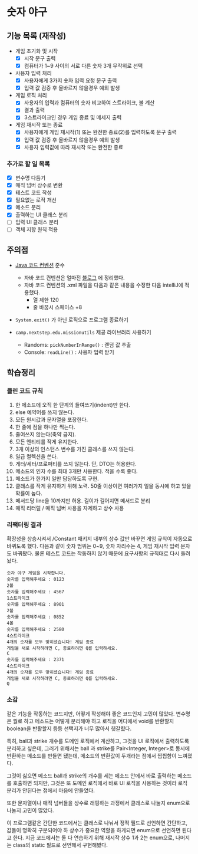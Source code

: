 # 숫자 야구

## 기능 목록 (재작성)

- 게임 초기화 및 시작
    - [X] 시작 문구 출력
    - [X] 컴퓨터가 1~9 사이의 서로 다른 숫자 3개 무작위로 선택
- 사용자 입력 처리
    - [X] 사용자에게 3가지 숫자 입력 요청 문구 출력
    - [X] 입력 값 검증 후 올바르지 않을경우 예외 발생
- 게임 로직 처리
    - [x] 사용자의 입력과 컴퓨터의 숫자 비교하여 스트라이크, 볼 계산
    - [x] 결과 출력
    - [x] 3스트라이크인 경우 게임 종료 및 메세지 출력
- 게임 재시작 또는 종료
    - [x] 사용자에게 게임 재시작(1) 또는 완전한 종료(2)를 입력하도록 문구 출력
    - [x] 입력 값 검증 후 올바르지 않을경우 예외 발생
    - [x] 사용자 입력값에 따라 재시작 또는 완전한 종료

### 추가로 할 일 목록

- [x] 변수명 다듬기
- [x] 매직 넘버 상수로 변환
- [x] 테스트 코드 작성
- [x] 필요없는 로직 개선
- [x] 메소드 분리
- [x] 출력하는 UI 클래스 분리
- [ ] 입력 UI 클래스 분리
- [ ] 객체 지향 원칙 적용

## 주의점

- [Java 코드 컨벤션](https://github.com/woowacourse/woowacourse-docs/tree/master/styleguide/java) 준수
    - 자바 코드 컨벤션은
      얼마전 [블로그](https://velog.io/@dgh06175/Java-%EA%B5%AC%EA%B8%80-JAVA-%EC%8A%A4%ED%83%80%EC%9D%BC-%EA%B0%80%EC%9D%B4%EB%93%9C-%EC%9A%94%EC%95%BD)
      에 정리했다.
    - 자바 코드 컨벤션의 .xml 파일을 다음과 같은 내용을 수정한 다음 intelliJ에 적용했다.
        - 열 제한 120
        - 줄 바꿈시 스페이스 +8

- `System.exit()` 가 아닌 로직으로 프로그램 종료하기
- `camp.nextstep.edu.missionutils` 제공 라이브러리 사용하기
    - Randoms: `pickNumberInRange()` : 랜덤 값 추출
    - Console: `readLine()` : 사용자 입력 받기

## 학습정리

### 클린 코드 규칙

1. 한 메소드에 오직 한 단계의 들여쓰기(indent)만 한다.
2. else 예약어를 쓰지 않는다.
3. 모든 원시값과 문자열을 포장한다.
4. 한 줄에 점을 하나만 찍는다.
5. 줄여쓰지 않는다(축약 금지).
6. 모든 엔티티를 작게 유지한다.
7. 3개 이상의 인스턴스 변수를 가진 클래스를 쓰지 않는다.
8. 일급 컬렉션을 쓴다.
9. 게터/세터/프로퍼티를 쓰지 않는다. 단, DTO는 허용한다.
10. 메소드의 인자 수를 최대 3개만 사용한다. 적을 수록 좋다.
11. 메소드가 한가지 일만 담당하도록 구현.
12. 클래스를 작게 유지하기 위해 노력. 50줄 이상이면 여러가지 일을 동시에 하고 있을 확률이 높다.
13. 메서드당 line을 10까지만 허용. 길이가 길어지면 메서드로 분리
14. 매직 리터럴 / 매직 넘버 사용을 자제하고 상수 사용

### 리팩터링 결과

확장성을 상승시켜서 /Constant 패키지 내부의 상수 값만 바꾸면 게임 규칙이 자동으로 바뀌도록 했다.
다음과 같이 숫자 범위는 0~9, 숫자 자리수는 4, 게임 재시작 입력 문자도 바꿔봤다.
물론 테스트 코드는 작동하지 않기 때문에 요구사항의 규칙대로 다시 돌려놨다.

```
숫자 야구 게임을 시작합니다.
숫자를 입력해주세요 : 0123
2볼
숫자를 입력해주세요 : 4567
1스트라이크
숫자를 입력해주세요 : 8901
2볼
숫자를 입력해주세요 : 0852
4볼
숫자를 입력해주세요 : 2580
4스트라이크
4개의 숫자를 모두 맞히셨습니다! 게임 종료
게임을 새로 시작하려면 C, 종료하려면 Q를 입력하세요.
C
숫자를 입력해주세요 : 2371
4스트라이크
4개의 숫자를 모두 맞히셨습니다! 게임 종료
게임을 새로 시작하려면 C, 종료하려면 Q를 입력하세요.
Q
```

### 소감

같은 기능을 작동하는 코드지만, 어떻게 작성해야 좋은 코드인지 고민이 많았다.
변수명은 뭘로 하고 메소드는 어떻게 분리해야 하고 로직을 어디에서 void를 반환할지 boolean을 반활할지 등등
선택지가 너무 많아서 헷갈렸다.

특히, ball과 strike 개수를 도메인 로직에서 계산하고, 그것을 UI 로직에서 출력하도록 분리하고 싶은데,
그러기 위해서는 ball 과 strike를 Pair<Integer, Integer>로 동시에 반환하는 메소드를 만들면 됐는데,
메소드의 반환값이 두개라는 점에서 찝찝함이 느껴졌다.

그것이 싫으면 메소드 ball과 strike의 개수를 세는 메소드 안에서 바로 출력하는 메소드를 호출하면 되지만, 그것은 또 도메인 로직에서 바로 UI 로직을 사용하는 것이라
로직 분리가 안된다는 점에서 마음에 안들었다.

또한 문자열이나 매직 넘버들을 상수로 래핑하는 과정에서 클래스로 나눌지 enum으로 나눌지 고민이 많았다.

이 프로그램같은 간단한 코드에서는 클래스로 나눠서 정적 필드로 선언하면 간단하고,
값들이 명확히 구분되어야 하 상수가 중요한 역할을 하게되면 enum으로 선언하면 된다고 한다.
지금 코드에서는 둘 다 연습하기 위해 재시작 상수 1과 2는 enum으로, 나머지는 class의 static 필드로 선언해서 구현해봤다.

